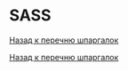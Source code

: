 # SASS

[Назад к перечню шпаргалок][back]

[Назад к перечню шпаргалок][back]

[back]: <../.> "Назад к перечню шпаргалок"